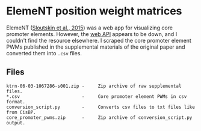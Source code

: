 # ElemeNT position weight matrices

ElemeNT ([Sloutskin et al., 2015](http://dx.doi.org/10.1080/21541264.2015.1067286)) was a web app for visualizing core promoter elements. However, the [web API](http://lifefaculty.biu.ac.il/gershon-tamar/index.php/resources) appears to be down, and I couldn't find the resource elsewhere. I scraped the core promoter element PWMs published in the supplemental materials of the original paper and converted them into `.csv` files.

## Files

```
ktrn-06-03-1067286-s001.zip -     Zip archive of raw supplemental files.
*.csv                       -     Core promoter element PWMs in csv format.
conversion_script.py        -     Converts csv files to txt files like from CisBP.
core_promoter_pwms.zip      -     Zip archive of conversion_script.py output.
```